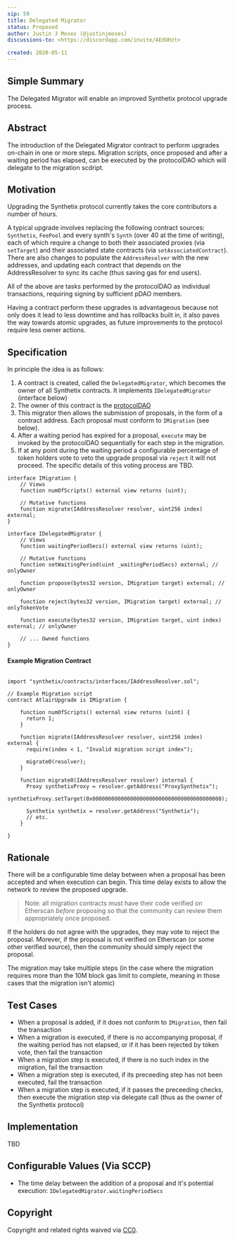 ```yaml
---
sip: 59
title: Delegated Migrator
status: Proposed
author: Justin J Moses (@justinjmoses)
discussions-to: <https://discordapp.com/invite/AEdUHzt>

created: 2020-05-11
---
```


<!--You can leave these HTML comments in your merged SIP and delete the visible duplicate text guides, they will not appear and may be helpful to refer to if you edit it again. This is the suggested template for new SIPs. Note that an SIP number will be assigned by an editor. When opening a pull request to submit your SIP, please use an abbreviated title in the filename, `sip-draft_title_abbrev.md`. The title should be 44 characters or less.-->

## Simple Summary

<!--"If you can't explain it simply, you don't understand it well enough." Provide a simplified and layman-accessible explanation of the SIP.-->

The Delegated Migrator will enable an improved Synthetix protocol upgrade process.

## Abstract

<!--A short (~200 word) description of the technical issue being addressed.-->

The introduction of the Delegated Migrator contract to perform upgrades on-chain in one or more steps. Migration scripts, once proposed and after a waiting period has elapsed, can be executed by the protocolDAO which will delegate to the migration scdript.

## Motivation

<!--The motivation is critical for SIPs that want to change Synthetix. It should clearly explain why the existing protocol specification is inadequate to address the problem that the SIP solves. SIP submissions without sufficient motivation may be rejected outright.-->

Upgrading the Synthetix protocol currently takes the core contributors a number of hours.

A typical upgrade involves replacing the following contract sources: `Synthetix`, `FeePool` and every synth's `Synth` (over 40 at the time of writing), each of which require a change to both their associated proxies (via `setTarget`) and their associated state contracts (via `setAssociatedContract`). There are also changes to populate the `AddressResolver` with the new addresses, and updating each contract that depends on the AddressResolver to sync its cache (thus saving gas for end users).

All of the above are tasks performed by the protocolDAO as individual transactions, requiring signing by sufficient pDAO members.

Having a contract perform these upgrades is advantageous because not only does it lead to less downtime and has rollbacks built in, it also paves the way towards atomic upgrades, as future improvements to the protocol require less owner actions.

## Specification

<!--The technical specification should describe the syntax and semantics of any new feature.-->

In principle the idea is as follows:

1. A contract is created, called the `DelegatedMigrator`, which becomes the owner of all Synthetix contracts. It implements `IDelegatedMigrator` (interface below)
2. The owner of this contract is the [protocolDAO](https://etherscan.io/address/protocoldao.snx.eth)
3. This migrator then allows the submission of proposals, in the form of a contract address. Each proposal must conform to `IMigration` (see below).
4. After a waiting period has expired for a proposal, `execute` may be invoked by the protocolDAO sequentially for each step in the migration.
5. If at any point during the waiting period a configurable percentage of token holders vote to veto the upgrade proposal via `reject` it will not proceed. The specific details of this voting process are TBD.

```solidity
interface IMigration {
    // Views
    function numOfScripts() external view returns (uint);

    // Mutative functions
    function migrate(IAddressResolver resolver, uint256 index) external;
}

interface IDelegatedMigrator {
    // Views
    function waitingPeriodSecs() external view returns (uint);

    // Mutative functions
    function setWaitingPeriod(uint _waitingPeriodSecs) external; // onlyOwner

    function propose(bytes32 version, IMigration target) external; // onlyOwner

    function reject(bytes32 version, IMigration target) external; // onlyTokenVote

    function execute(bytes32 version, IMigration target, uint index) external; // onlyOwner

    // ... Owned functions
}
```

#### Example Migration Contract

```solidity

import "synthetix/contracts/interfaces/IAddressResolver.sol";

// Example Migration script
contract AtlairUpgrade is IMigration {

    function numOfScripts() external view returns (uint) {
      return 1;
    }

    function migrate(IAddressResolver resolver, uint256 index) external {
      require(index < 1, "Invalid migration script index");

      migrate0(resolver);
    }

    function migrate0(IAddressResolver resolver) internal {
      Proxy synthetixProxy = resolver.getAddress("ProxySynthetix");
      synthetixProxy.setTarget(0x00000000000000000000000000000000000000000);

      Synthetix synthetix = resolver.getAddress("Synthetix");
      // etc.
    }

}
```

## Rationale

<!--The rationale fleshes out the specification by describing what motivated the design and why particular design decisions were made. It should describe alternate designs that were considered and related work, e.g. how the feature is supported in other languages. The rationale may also provide evidence of consensus within the community, and should discuss important objections or concerns raised during discussion.-->

There will be a configurable time delay between when a proposal has been accepted and when execution can begin. This time delay exists to allow the network to review the proposed upgrade.

> Note: all migration contracts must have their code verified on Etherscan _before_ proposing so that the community can review them appropriately once proposed.

If the holders do not agree with the upgrades, they may vote to reject the proposal. Morever, if the proposal is not verified on Etherscan (or some other verified source), then the community should simply reject the proposal.

The migration may take multiple steps (in the case where the migration requires more than the 10M block gas limit to complete, meaning in those cases that the migration isn't atomic)

## Test Cases

<!--Test cases for an implementation are mandatory for SIPs but can be included with the implementation..-->

- When a proposal is added, if it does not conform to `IMigration`, then fail the transaction
- When a migration is executed, if there is no accompanying proposal, if the waiting period has not elapsed, or if it has been rejected by token vote, then fail the transaction
- When a migration step is executed, if there is no such index in the migration, fail the transaction
- When a migration step is executed, if its preceeding step has not been executed, fail the transaction
- When a migration step is executed, if it passes the preceeding checks, then execute the migration step via delegate call (thus as the owner of the Synthetix protocol)

## Implementation

<!--The implementations must be completed before any SIP is given status "Implemented", but it need not be completed before the SIP is "Approved". While there is merit to the approach of reaching consensus on the specification and rationale before writing code, the principle of "rough consensus and running code" is still useful when it comes to resolving many discussions of API details.-->

TBD

## Configurable Values (Via SCCP)

<!--Please list all values configurable via SCCP under this implementation.-->

- The time delay between the addition of a proposal and it's potential execution: `IDelegatedMigrator.waitingPeriodSecs`

## Copyright

Copyright and related rights waived via [CC0](https://creativecommons.org/publicdomain/zero/1.0/).
